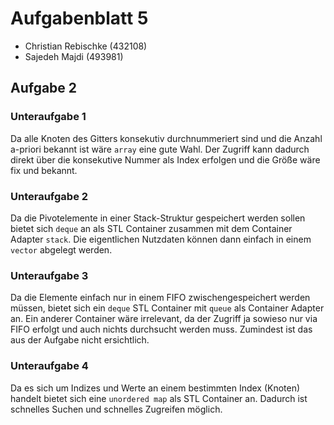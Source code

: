 # Aufgabenblatt 5
* Christian Rebischke (432108)
* Sajedeh Majdi (493981)

## Aufgabe 2
### Unteraufgabe 1
Da alle Knoten des Gitters konsekutiv durchnummeriert sind und die Anzahl a-priori bekannt ist wäre `array` eine gute Wahl.
Der Zugriff kann dadurch direkt über die konsekutive Nummer als Index erfolgen und die Größe wäre fix und bekannt.

### Unteraufgabe 2
Da die Pivotelemente in einer Stack-Struktur gespeichert werden sollen bietet sich `deque` an als STL Container zusammen
mit dem Container Adapter `stack`. Die eigentlichen Nutzdaten können dann einfach in einem `vector` abgelegt werden.

### Unteraufgabe 3
Da die Elemente einfach nur in einem FIFO zwischengespeichert werden müssen, bietet sich ein `deque` STL Container mit
`queue` als Container Adapter an. Ein anderer Container wäre irrelevant, da der Zugriff ja sowieso nur via FIFO erfolgt und
auch nichts durchsucht werden muss. Zumindest ist das aus der Aufgabe nicht ersichtlich.

### Unteraufgabe 4
Da es sich um Indizes und Werte an einem bestimmten Index (Knoten) handelt bietet sich eine `unordered map` als STL Container
an. Dadurch ist schnelles Suchen und schnelles Zugreifen möglich.
